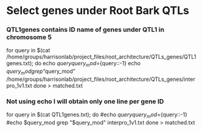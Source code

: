 # Select genes under Root Bark QTLs

### QTL1genes contains ID name of genes under QTL1 in chromosome 5

for query in $(cat /home/groups/harrisonlab/project_files/root_architecture/QTLs_genes/QTL1genes.txt); do
echo $query
query_mod=${query::-1}
echo $query_mod
grep “$query_mod” /home/groups/harrisonlab/project_files/root_architecture/QTLs_genes/interpro_1v1.txt
done > matched.txt

### Not using echo I will obtain only one line per gene ID

for query in $(cat QTL1genes.txt); do
#echo $query
query_mod=${query::-1}
#echo $query_mod
grep "$query_mod" interpro_1v1.txt
done > matched.txt
